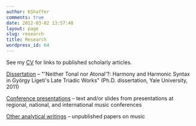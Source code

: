 ```yaml
---
author: KShaffer
comments: true
date: 2012-03-02 13:57:48
layout: page
slug: research
title: Research
wordpress_id: 64
---
```


See my [CV](/curriculum-vitae/) for links to published scholarly articles.

[Dissertation](dissertation/) – "'Neither Tonal nor Atonal'?: Harmony and Harmonic Syntax in György Ligeti's Late Triadic Works" (Ph.D. dissertation, Yale University, 2011)

[Conference presentations](conference-presentations/) – text and/or slides from presentations at regional, national, and international music conferences

[Other analytical writings](other-analytical-writings/) – unpublished papers on music
